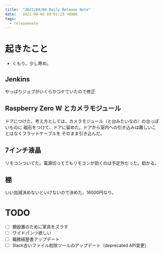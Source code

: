 ```yaml
---
title:  "2021/04/06 Daily Release Note"
date:   2021-04-06 09:01:23 +0900
tags:
  - releasenote
---
```

# 起きたこと

* くもり。少し寒め。

## Jenkins

やっぱりジョブがいくらかコケていたので修正

## Raspberry Zero W とカメラモジュール

ドアにつけた。考え方としては、カメラモジュール（と台みたいなの）の台っぽいものに
磁石をつけて、ドアに留めた。ドアから室内への引き込みは難しいことはなくフラットケーブルを
そのまま引き込んだ。

## 7インチ液晶

リモコンついてた。電源切っててもリモコンが効くのは予定外だった。助かる。

## 棚

いい加減決めないといけないので決めた。16000円なり。

# TODO 

- [ ] 棚設置のために家具をズラす
- [ ] ワイドパンツ欲しい
- [ ] 職務経歴書アップデート
- [ ] Slack古いファイル削除ツールのアップデート（deprecated API変更）